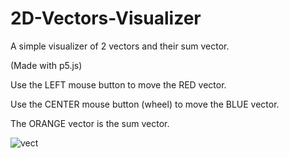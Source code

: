# 2D-Vectors-Visualizer

A simple visualizer of 2 vectors and their sum vector.

(Made with p5.js)

Use the LEFT mouse button to move the RED vector.

Use the CENTER mouse button (wheel) to move the BLUE vector.

The ORANGE vector is the sum vector.


![vect](https://user-images.githubusercontent.com/69087218/109803960-fcaea100-7c21-11eb-8cf5-0d72949752ec.png)

